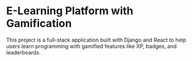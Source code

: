 # E-Learning Platform with Gamification

This project is a full-stack application built with Django and React to help users learn programming with gamified features like XP, badges, and leaderboards.
